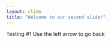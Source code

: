 ```yaml
---
layout: slide
title: "Welcome to our second slide!"
---
```

Testing #1
Use the left arrow to go back
